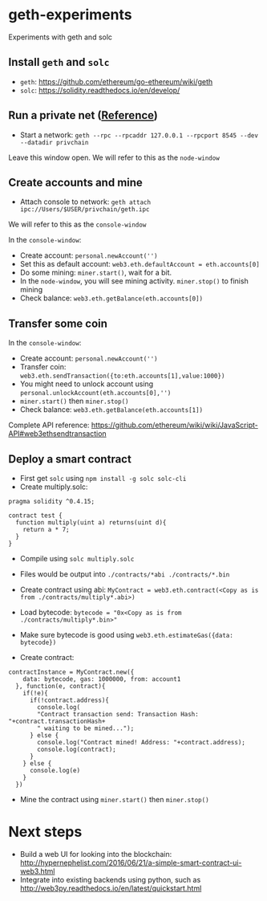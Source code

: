 # geth-experiments
Experiments with geth and solc

## Install `geth` and `solc`
- `geth`: https://github.com/ethereum/go-ethereum/wiki/geth 
- `solc`: https://solidity.readthedocs.io/en/develop/

## Run a private net ([Reference](https://medium.com/taipei-ethereum-meetup/a-complete-guide-on-building-a-smart-contract-on-a-private-net-in-ethereum-726851c7c044))
- Start a network: `geth --rpc --rpcaddr 127.0.0.1 --rpcport 8545 --dev --datadir privchain`

Leave this window open. We will refer to this as the `node-window`

## Create accounts and mine
- Attach console to network: `geth attach ipc://Users/$USER/privchain/geth.ipc`

We will refer to this as the `console-window`

In the `console-window`:
- Create account: `personal.newAccount('')`
- Set this as default account: `web3.eth.defaultAccount = eth.accounts[0]`
- Do some mining: `miner.start()`, wait for a bit. 
- In the `node-window`, you will see mining activity. `miner.stop()` to finish mining
- Check balance: `web3.eth.getBalance(eth.accounts[0])`

## Transfer some coin
In the `console-window`:
- Create account: `personal.newAccount('')`
- Transfer coin: `web3.eth.sendTransaction({to:eth.accounts[1],value:1000})`
- You might need to unlock account using `personal.unlockAccount(eth.accounts[0],'')`
- `miner.start()` then `miner.stop()`
- Check balance: `web3.eth.getBalance(eth.accounts[1])`

Complete API reference: https://github.com/ethereum/wiki/wiki/JavaScript-API#web3ethsendtransaction

## Deploy a smart contract
- First get `solc` using `npm install -g solc solc-cli`
- Create multiply.solc:
```
pragma solidity ^0.4.15;

contract test {
  function multiply(uint a) returns(uint d){
    return a * 7;
  }
}
```
- Compile using `solc multiply.solc`
- Files would be output into `./contracts/*abi ./contracts/*.bin`
- Create contract using abi:
`MyContract = web3.eth.contract(<Copy as is from ./contracts/multiply*.abi>)`
- Load bytecode: `bytecode = "0x<Copy as is from ./contracts/multiply*.bin>"`

- Make sure bytecode is good using `web3.eth.estimateGas({data: bytecode})`
- Create contract:
```
contractInstance = MyContract.new({
    data: bytecode, gas: 1000000, from: account1
  }, function(e, contract){
    if(!e){
      if(!contract.address){
        console.log(
        "Contract transaction send: Transaction Hash: "+contract.transactionHash+
        " waiting to be mined...");
      } else {
        console.log("Contract mined! Address: "+contract.address);
        console.log(contract);
      }
    } else {
      console.log(e)
    }
  })
```
- Mine the contract using `miner.start()` then `miner.stop()`


# Next steps
- Build a web UI for looking into the blockchain: http://hypernephelist.com/2016/06/21/a-simple-smart-contract-ui-web3.html
- Integrate into existing backends using python, such as http://web3py.readthedocs.io/en/latest/quickstart.html

